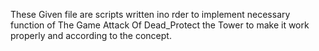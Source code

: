 These Given file are scripts written ino rder to implement necessary function  of The Game Attack Of Dead_Protect the Tower to make it work properly and according to the concept.
